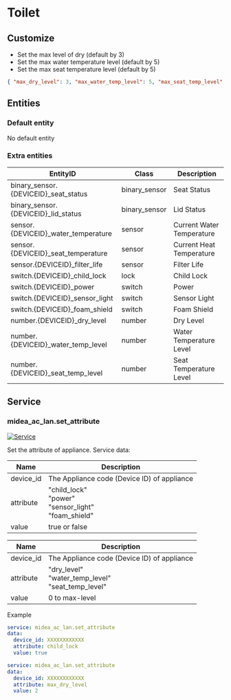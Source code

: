 # Toilet

## Customize

- Set the max level of dry (default by 3)
- Set the max water temperature level (default by 5)
- Set the max seat temperature level (default by 5)

```json
{ "max_dry_level": 3, "max_water_temp_level": 5, "max_seat_temp_level": 5 }
```

## Entities

### Default entity

No default entity

### Extra entities

| EntityID                              | Class         | Description               |
| ------------------------------------- | ------------- | ------------------------- |
| binary_sensor.{DEVICEID}\_seat_status | binary_sensor | Seat Status               |
| binary_sensor.{DEVICEID}\_lid_status  | binary_sensor | Lid Status                |
| sensor.{DEVICEID}\_water_temperature  | sensor        | Current Water Temperature |
| sensor.{DEVICEID}\_seat_temperature   | sensor        | Current Heat Temperature  |
| sensor.{DEVICEID}\_filter_life        | sensor        | Filter Life               |
| switch.{DEVICEID}\_child_lock         | lock          | Child Lock                |
| switch.{DEVICEID}\_power              | switch        | Power                     |
| switch.{DEVICEID}\_sensor_light       | switch        | Sensor Light              |
| switch.{DEVICEID}\_foam_shield        | switch        | Foam Shield               |
| number.{DEVICEID}\_dry_level          | number        | Dry Level                 |
| number.{DEVICEID}\_water_temp_level   | number        | Water Temperature Level   |
| number.{DEVICEID}\_seat_temp_level    | number        | Seat Temperature Level    |

## Service

### midea_ac_lan.set_attribute

[![Service](https://my.home-assistant.io/badges/developer_call_service.svg)](https://my.home-assistant.io/redirect/developer_call_service/?service=midea_ac_lan.set_attribute)

Set the attribute of appliance. Service data:

| Name      | Description                                                   |
| --------- | ------------------------------------------------------------- |
| device_id | The Appliance code (Device ID) of appliance                   |
| attribute | "child_lock"<br/>"power"<br/>"sensor_light"<br/>"foam_shield" |
| value     | true or false                                                 |

| Name      | Description                                             |
| --------- | ------------------------------------------------------- |
| device_id | The Appliance code (Device ID) of appliance             |
| attribute | "dry_level"<br/>"water_temp_level"<br>"seat_temp_level" |
| value     | 0 to max-level                                          |

Example

```yaml
service: midea_ac_lan.set_attribute
data:
  device_id: XXXXXXXXXXXX
  attribute: child_lock
  value: true
```

```yaml
service: midea_ac_lan.set_attribute
data:
  device_id: XXXXXXXXXXXX
  attribute: max_dry_level
  value: 2
```
